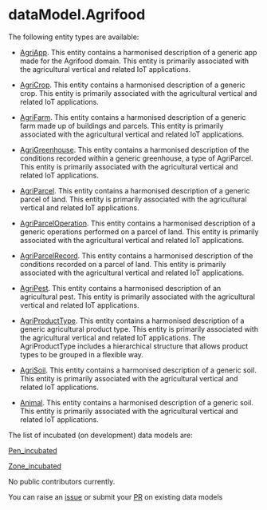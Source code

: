 # dataModel.Agrifood


The following entity types are available:
- [AgriApp](https://github.com/smart-data-models/dataModel.Agrifood/blob/master/AgriApp/README.md). This entity contains a harmonised description of a generic app made for the
Agrifood domain. This entity is primarily associated with the agricultural
vertical and related IoT applications.


- [AgriCrop](https://github.com/smart-data-models/dataModel.Agrifood/blob/master/AgriCrop/README.md). This entity contains a harmonised description of a generic crop. This entity
is primarily associated with the agricultural vertical and related IoT
applications.


- [AgriFarm](https://github.com/smart-data-models/dataModel.Agrifood/blob/master/AgriFarm/README.md). This entity contains a harmonised description of a generic farm made up of
buildings and parcels. This entity is primarily associated with the
agricultural vertical and related IoT applications.


- [AgriGreenhouse](https://github.com/smart-data-models/dataModel.Agrifood/blob/master/AgriGreenhouse/README.md). This entity contains a harmonised description of the conditions recorded
within a generic greenhouse, a type of AgriParcel. This entity is primarily
associated with the agricultural vertical and related IoT applications.


- [AgriParcel](https://github.com/smart-data-models/dataModel.Agrifood/blob/master/AgriParcel/README.md). This entity contains a harmonised description of a generic parcel of land.
This entity is primarily associated with the agricultural vertical and
related IoT applications.


- [AgriParcelOperation](https://github.com/smart-data-models/dataModel.Agrifood/blob/master/AgriParcelOperation/README.md). This entity contains a harmonised description of a generic operations
performed on a parcel of land. This entity is primarily associated with the
agricultural vertical and related IoT applications.


- [AgriParcelRecord](https://github.com/smart-data-models/dataModel.Agrifood/blob/master/AgriParcelRecord/README.md). This entity contains a harmonised description of the conditions recorded on
a parcel of land. This entity is primarily associated with the agricultural
vertical and related IoT applications.


- [AgriPest](https://github.com/smart-data-models/dataModel.Agrifood/blob/master/AgriPest/README.md). This entity contains a harmonised description of an agricultural pest. This
entity is primarily associated with the agricultural vertical and related
IoT applications.


- [AgriProductType](https://github.com/smart-data-models/dataModel.Agrifood/blob/master/AgriProductType/README.md). This entity contains a harmonised description of a generic agricultural
product type. This entity is primarily associated with the agricultural
vertical and related IoT applications. The AgriProductType includes a
hierarchical structure that allows product types to be grouped in a flexible
way.


- [AgriSoil](https://github.com/smart-data-models/dataModel.Agrifood/blob/master/AgriSoil/README.md). This entity contains a harmonised description of a generic soil. This entity
is primarily associated with the agricultural vertical and related IoT
applications.


- [Animal](https://github.com/smart-data-models/dataModel.Agrifood/blob/master/Animal/README.md). This entity contains a harmonised description of a generic soil. This entity
is primarily associated with the agricultural vertical and related IoT
applications.



The list of incubated (on development) data models are:

[Pen_incubated](https://github.com/smart-data-models/dataModel.Agrifood/tree/master/Pen_incubated)

[Zone_incubated](https://github.com/smart-data-models/dataModel.Agrifood/tree/master/Zone_incubated)

No public contributors currently.

You can raise an [issue](https://github.com/smart-data-models/dataModel.Agrifood/issues) or submit your [PR](https://github.com/smart-data-models/dataModel.Agrifood/pulls) on existing data models


